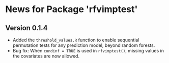 # News for Package 'rfvimptest'

## Version 0.1.4

* Added the `threshold_values.R` function to enable sequential permutation tests for any prediction model, beyond random forests.  
* Bug fix: When `condinf = TRUE` is used in `rfvimptest()`, missing values in the covariates are now allowed.
